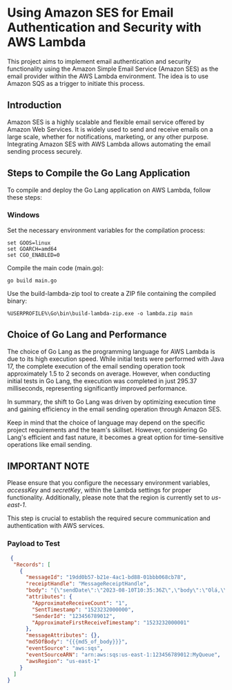 # Using Amazon SES for Email Authentication and Security with AWS Lambda #
This project aims to implement email authentication and security functionality using the Amazon Simple Email Service (Amazon SES) as the email provider within the AWS Lambda environment. The idea is to use Amazon SQS as a trigger to initiate this process.

## Introduction ##
Amazon SES is a highly scalable and flexible email service offered by Amazon Web Services. It is widely used to send and receive emails on a large scale, whether for notifications, marketing, or any other purpose. Integrating Amazon SES with AWS Lambda allows automating the email sending process securely.

## Steps to Compile the Go Lang Application ##
To compile and deploy the Go Lang application on AWS Lambda, follow these steps:

### Windows ###

Set the necessary environment variables for the compilation process:

```
set GOOS=linux
set GOARCH=amd64
set CGO_ENABLED=0
```

Compile the main code (main.go):

```
go build main.go
```

Use the build-lambda-zip tool to create a ZIP file containing the compiled binary:

```
%USERPROFILE%\Go\bin\build-lambda-zip.exe -o lambda.zip main
```

## Choice of Go Lang and Performance ##
The choice of Go Lang as the programming language for AWS Lambda is due to its high execution speed. While initial tests were performed with Java 17, the complete execution of the email sending operation took approximately 1.5 to 2 seconds on average. However, when conducting initial tests in Go Lang, the execution was completed in just 295.37 milliseconds, representing significantly improved performance.

In summary, the shift to Go Lang was driven by optimizing execution time and gaining efficiency in the email sending operation through Amazon SES.

Keep in mind that the choice of language may depend on the specific project requirements and the team's skillset. However, considering Go Lang's efficient and fast nature, it becomes a great option for time-sensitive operations like email sending.

## IMPORTANT NOTE ## 

Please ensure that you configure the necessary environment variables, *accessKey* and *secretKey*, within the Lambda settings for proper functionality. Additionally, please note that the region is currently set to *us-east-1*.

This step is crucial to establish the required secure communication and authentication with AWS services.

 ### Payload to Test ###

```json
 {
  "Records": [
    {
      "messageId": "19dd0b57-b21e-4ac1-bd88-01bbb068cb78",
      "receiptHandle": "MessageReceiptHandle",
      "body": "{\"sendDate\":\"2023-08-10T10:35:36Z\",\"body\":\"Olá,\\n\\nSua senha do MoneyFlow foi alterada com sucesso. Se você não realizou esta alteração, entre em contato com nosso suporte imediatamente.\\n\\nAtenciosamente,\\nEquipe MoneyFlow\",\"subject\":\"Confirmação de alteração de senha - MoneyFlow\",\"recipient\":\"vitor.m.lima.p@gmail.com\",\"sender\":\"vitor.m.lima.p@gmail.com\",\"typeMail\":\"BASIC\"}",
      "attributes": {
        "ApproximateReceiveCount": "1",
        "SentTimestamp": "1523232000000",
        "SenderId": "123456789012",
        "ApproximateFirstReceiveTimestamp": "1523232000001"
      },
      "messageAttributes": {},
      "md5OfBody": "{{{md5_of_body}}}",
      "eventSource": "aws:sqs",
      "eventSourceARN": "arn:aws:sqs:us-east-1:123456789012:MyQueue",
      "awsRegion": "us-east-1"
    }
  ]
}
```

